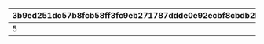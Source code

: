 |3b9ed251dc57b8fcb58ff3fc9eb271787ddde0e92ecbf8cbdb2bf513ae52bcaf|8e99cb1b0a271beabd503d2aa03c2cd4c8cc75f0cac5f2ab5e42691dc2b400d5|b37717f536beb6b33734313ae6f54e7bb959a03672a24e6a4cf14dde702672e6|938c8f98f40cee1c69f4dc2a9dabd1639720d3c9e0332656e622fb3ea035f021|158299ecd69c04e54abe14f300d16ad1665895a94b86b5b4097293163736ee87|5884cb7ab4cb914e62ce8ab0d6591436d1569e1644f324823d54b4dc001c1825|
| --- | --- | --- | --- | --- | --- |
|5|2|10201|10201001|5201083|201|